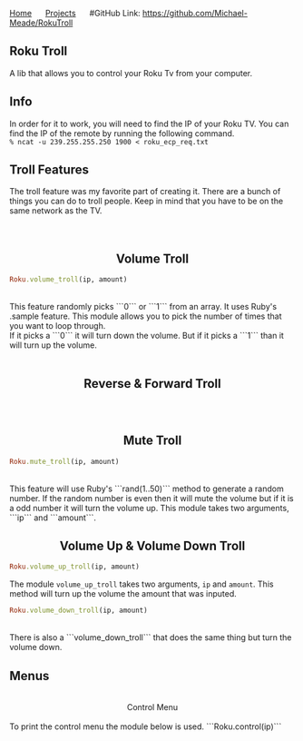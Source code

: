 <a href="https://michael-meade.github.io/" style='margin-right:20px'>Home</a>
<a href="https://michael-meade.github.io/Projects" style='margin-right:20px'>Projects</a>
#GitHub Link: https://github.com/Michael-Meade/RokuTroll
## Roku Troll
A lib that allows you to control your Roku Tv from your computer. 

## Info 
In order for it to work, you will need to find the IP of your Roku TV. You can find the IP of the remote by running the following command.<br>
```% ncat -u 239.255.255.250 1900 < roku_ecp_req.txt```

## Troll Features
The troll feature was my favorite part of creating it. There are a bunch of things you can do to troll people. Keep in mind that you have to be on the same network as the TV.<br><br><br>

## <center>  Volume Troll </center>
```ruby
Roku.volume_troll(ip, amount)
```
<br>
This feature randomly picks ```0``` or ```1``` from an array. It uses Ruby's .sample feature. This module allows you to pick the number of times that you want to loop through.<br>
If it picks a ```0``` it will turn down the volume. But if it picks a ```1``` than it will turn up the volume.<br><br>

## <center> Reverse & Forward Troll </center>

## <center> </center>


<br>

## <center>Mute Troll</center>
```ruby
Roku.mute_troll(ip, amount)
```
<br>
  This feature will use Ruby's ```rand(1..50)``` method to generate a random number. If the random number is even then it will mute the volume but if it is a odd number it will turn the volume up. This module takes two arguments, ```ip``` and ```amount```.


## <center>Volume Up & Volume Down Troll</center>
```ruby
Roku.volume_up_troll(ip, amount)
```
The module ```volume_up_troll``` takes two arguments, ```ip``` and ```amount```.  This method will turn up the volume the amount that was inputed. 
```ruby 
Roku.volume_down_troll(ip, amount)
```
<br>
There is also a ```volume_down_troll``` that does the same thing but turn the volume down. 
<br>

## Menus
<br>
<center>Control Menu</center><br>
To print the control menu the module below is used.
```Roku.control(ip)```

